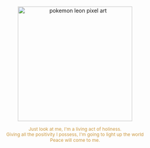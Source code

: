 <h3 align="center" style="color: #cb973d; line-height: 1.2;">
 

</h3>

<p align="center">
  <img src="https://i.postimg.cc/8CMt2Q6g/tumblr-1658d44139238e25927f4c1a9a5f1150-f144008c-1280.gif" alt="pokemon leon pixel art" width="300" />
</p>

<div align="center" style="font-size: 12px; line-height: 1.2;">
  <!-- First Paragraph -->
  <p style="color: #cb973d;"> <!-- Apply color to the paragraph directly -->
    Just look at me, I'm a living act of holiness. <br/>
    Giving all the positivity I possess, 
    I'm going to light up the world <br/>
    Peace will come to me.
  </p>
</div>






